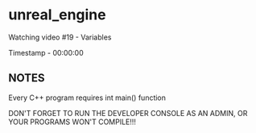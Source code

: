 # unreal_engine

Watching video #19 - Variables

Timestamp - 00:00:00

## NOTES

Every C++ program requires int main() function

DON'T FORGET TO RUN THE DEVELOPER CONSOLE AS AN ADMIN, OR YOUR PROGRAMS WON'T COMPILE!!!
